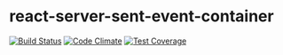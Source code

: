 # react-server-sent-event-container

[![Build Status](https://travis-ci.org/jesalerno84/react-server-sent-event-container.svg?branch=master)](https://travis-ci.org/jesalerno84/react-server-sent-event-container)
[![Code Climate](https://codeclimate.com/github/jesalerno84/react-server-sent-event-container/badges/gpa.svg)](https://codeclimate.com/github/jesalerno84/react-server-sent-event-container)
[![Test Coverage](https://codeclimate.com/github/jesalerno84/react-server-sent-event-container/badges/coverage.svg)](https://codeclimate.com/github/jesalerno84/react-server-sent-event-container/coverage)
